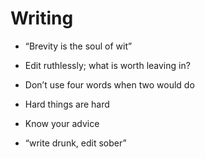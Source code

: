 # Writing

- “Brevity is the soul of wit”

- Edit ruthlessly; what is worth leaving in?

- Don’t use four words when two would do

- Hard things are hard

- Know your advice

- “write drunk, edit sober”
